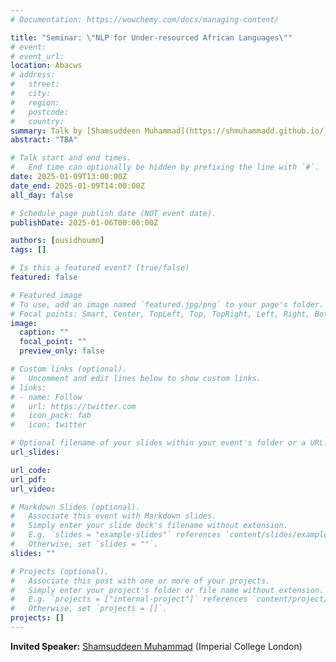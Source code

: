 ```yaml
---
# Documentation: https://wowchemy.com/docs/managing-content/

title: "Seminar: \"NLP for Under-resourced African Languages\""
# event:
# event_url:
location: Abacws
# address:
#   street:
#   city:
#   region:
#   postcode:
#   country:
summary: Talk by [Shamsuddeen Muhammad](https://shmuhammadd.github.io/) (Imperial College London)
abstract: "TBA"

# Talk start and end times.
#   End time can optionally be hidden by prefixing the line with `#`.
date: 2025-01-09T13:00:00Z
date_end: 2025-01-09T14:00:00Z
all_day: false

# Schedule page publish date (NOT event date).
publishDate: 2025-01-06T00:00:00Z

authors: [ousidhoumn]
tags: []

# Is this a featured event? (true/false)
featured: false

# Featured image
# To use, add an image named `featured.jpg/png` to your page's folder. 
# Focal points: Smart, Center, TopLeft, Top, TopRight, Left, Right, BottomLeft, Bottom, BottomRight.
image:
  caption: ""
  focal_point: ""
  preview_only: false

# Custom links (optional).
#   Uncomment and edit lines below to show custom links.
# links:
# - name: Follow
#   url: https://twitter.com
#   icon_pack: fab
#   icon: twitter

# Optional filename of your slides within your event's folder or a URL.
url_slides:

url_code:
url_pdf:
url_video:

# Markdown Slides (optional).
#   Associate this event with Markdown slides.
#   Simply enter your slide deck's filename without extension.
#   E.g. `slides = "example-slides"` references `content/slides/example-slides.md`.
#   Otherwise, set `slides = ""`.
slides: ""

# Projects (optional).
#   Associate this post with one or more of your projects.
#   Simply enter your project's folder or file name without extension.
#   E.g. `projects = ["internal-project"]` references `content/project/deep-learning/index.md`.
#   Otherwise, set `projects = []`.
projects: []
---
```


**Invited Speaker:** [Shamsuddeen Muhammad](https://shmuhammadd.github.io/) (Imperial College London)

<!-- **Bio:** -->
